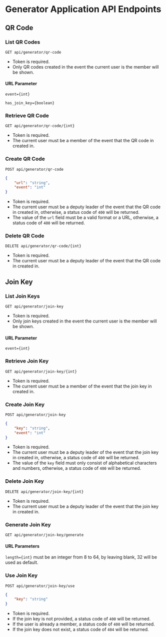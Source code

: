 # Generator Application API Endpoints

## QR Code

### List QR Codes

`GET api/generator/qr-code`

- Token is required.
- Only QR codes created in the event the current user is the member will be shown.

#### URL Parameter

`event={int}`

`has_join_key={boolean}`

### Retrieve QR Code

`GET api/generator/qr-code/{int}`

- Token is required.
- The current user must be a member of the event that the QR code in created in.

### Create QR Code

`POST api/generator/qr-code`

```json
{
    "url": "string",
    "event": "int"
}
```

- Token is required.
- The current user must be a deputy leader of the event that the QR code in created in, otherwise, a status code of `400` will be returned.
- The value of the `url` field must be a valid format or a URL, otherwise, a status code of `400` will be returned.

### Delete QR Code

`DELETE api/generator/qr-code/{int}`

- Token is required.
- The current user must be a deputy leader of the event that the QR code in created in.

## Join Key

### List Join Keys

`GET api/generator/join-key`

- Token is required.
- Only join keys created in the event the current user is the member will be shown.

#### URL Parameter

`event={int}`

### Retrieve Join Key

`GET api/generator/join-key/{int}`

- Token is required.
- The current user must be a member of the event that the join key in created in.

### Create Join Key

`POST api/generator/join-key`

```json
{
    "key": "string",
    "event": "int"
}
```

- Token is required.
- The current user must be a deputy leader of the event that the join key in created in, otherwise, a status code of `400` will be returned.
- The value of the `key` field must only consist of alphabetical characters and numbers, otherwise, a status code of `400` will be returned.

### Delete Join Key

`DELETE api/generator/join-key/{int}`

- Token is required.
- The current user must be a deputy leader of the event that the join key in created in.

### Generate Join Key

`GET api/generator/join-key/generate`

#### URL Parameters

`length={int}` must be an integer from 8 to 64, by leaving blank, 32 will be used as default.

### Use Join Key

`POST api/generator/join-key/use`

```json
{
    "key": "string"
}
```

- Token is required.
- If the join key is not provided, a status code of `400` will be returned.
- If the user is already a member, a status code of `400` will be returned.
- If the join key does not exist, a status code of `404` will be returned.
